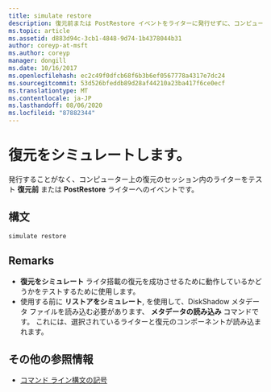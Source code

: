 ```yaml
---
title: simulate restore
description: 復元前または PostRestore イベントをライターに発行せずに、コンピューター上の復元セッションでライターが関与することをテストするシミュレートされた復元のリファレンス記事です。
ms.topic: article
ms.assetid: d883d94c-3cb1-4848-9d74-1b4378044b31
author: coreyp-at-msft
ms.author: coreyp
manager: dongill
ms.date: 10/16/2017
ms.openlocfilehash: ec2c49f0dfcb68f6b3b6ef0567778a4317e7dc24
ms.sourcegitcommit: 53d526bfeddb89d28af44210a23ba417f6ce0ecf
ms.translationtype: MT
ms.contentlocale: ja-JP
ms.lasthandoff: 08/06/2020
ms.locfileid: "87882344"
---
```

# <a name="simulate-restore"></a>復元をシミュレートします。

発行することがなく、コンピューター上の復元のセッション内のライターをテスト **復元前** または **PostRestore** ライターへのイベントです。

## <a name="syntax"></a>構文

```
simulate restore
```

## <a name="remarks"></a>Remarks

-   **復元をシミュレート** ライタ搭載の復元を成功させるために動作しているかどうかをテストするために使用します。
-   使用する前に **リストアをシミュレート**, を使用して、DiskShadow メタデータ ファイルを読み込む必要があります、 **メタデータの読み込み** コマンドです。 これには、選択されているライターと復元のコンポーネントが読み込まれます。

## <a name="additional-references"></a>その他の参照情報

- [コマンド ライン構文の記号](command-line-syntax-key.md)